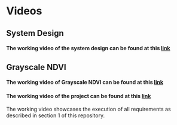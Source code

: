 # Videos

## System Design
#### The working video of the system design can be found at this [link](https://www.youtube.com/watch?v=g703XYbi8QQ)

## Grayscale NDVI
#### The working video of Grayscale NDVI can be found at this [link](https://www.youtube.com/watch?v=YN_TSaX51ds)

#### The working video of the project can be found at this [link](https://www.youtube.com/watch?v=HC6OeyqV8Q0&t=1s)

The working video showcases the execution of all requirements as described in section 1 of this repository.
